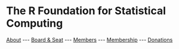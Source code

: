 # The R Foundation for Statistical Computing

[About](about.html) --- [Board & Seat](board.html) --- [Members](memberlist.html) --- [Membership](membership.html) --- [Donations](donations.html)

